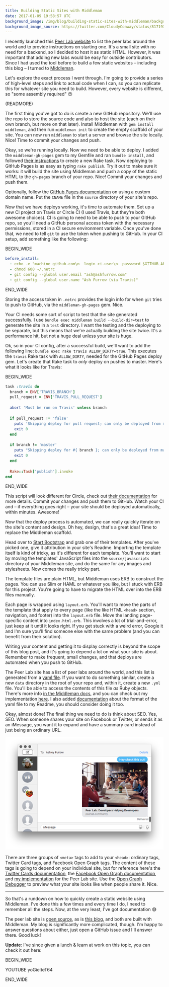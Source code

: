 ```yaml
---
title: Building Static Sites with Middleman
date: 2017-01-09 19:58:57 UTC
background_image: /img/blog/building-static-sites-with-middleman/background.jpg
background_image_source: https://twitter.com/CloudyConway/status/817193041161232385
---
```


I recently launched this [Peer Lab website](http://peerlab.community) to list the peer labs around the world and to provide instructions on starting one. It's a small site with no need for a backend, so I decided to host it as static HTML. However, it was important that adding new labs would be easy for outside contributors. Since I had used the tool before to build a few static websites – including this blog – I turned to [Middleman](https://middlemanapp.com).

Let's explore the exact process I went through. I'm going to provide a series of high-level steps and link to actual code when I can, so you can replicate this for whatever site you need to build. However, every website is different, so "some assembly required" 😉

(READMORE)

The first thing you've got to do is create a new GitHub repository. We'll use the repo to store the source code and also to host the site (each on their own branch, but more on that later). Install Middleman with `gem install middleman`, and then run `middleman init` to create the empty scaffold of your site. You can now run `middleman` to start a server and browse the site locally. Nice! Time to commit your changes and push.

Okay, so we're running locally. Now we need to be able to deploy. I added the `middleman-gh-pages` gem to my Gemfile and ran `bundle install`, and followed [their instructions](https://github.com/edgecase/middleman-gh-pages#installation) to create a new Rake task. Now deploying to GitHub Pages is as easy as typing `rake publish`. Try it out to make sure it works: it will build the site using Middleman and push a copy of the static HTML to the `gh-pages` branch of your repo. Nice! Commit your changes and push them.

Optionally, follow the [GitHub Pages documentation](https://help.github.com/articles/using-a-custom-domain-with-github-pages/) on using a custom domain name. Put the `CNAME` file in the `source` directory of your site's repo.

Now that we have deploys working, it's time to automate them. Set up a new CI project on Travis or Circle CI (I used Travis, but they're both awesome choices). CI is going to need to be able to push to your GitHub repo, so you'll need a GitHub personal access token with the necessary permissions, stored in a CI secure environment variable. Once you've done that, we need to tell `git` to use the token when pushing to GitHub. In your CI setup, add something like the following:

BEGIN_WIDE

```yaml
before_install:
  - echo -e "machine github.com\n  login ci-user\n  password $GITHUB_API_KEY" >> ~/.netrc
  - chmod 600 ~/.netrc
  - git config --global user.email "ash@ashfurrow.com"
  - git config --global user.name "Ash Furrow (via Travis)"
```

END_WIDE

Storing the access token in `.netrc` provides the login info for when `git` tries to push to GitHub, via the `middleman-gh-pages` gem. Nice. 

Your CI needs some sort of script to test that the site generated successfully. I use `bundle exec middleman build --build-dir=test` to generate the site in a `test` directory. I want the testing and the deploying to be separate, but this means that we're actually building the site twice. It's a performance hit, but not a huge deal unless your site is huge.

Ok, so in your CI config, after a successful build, we'll want to add the following line: `bundle exec rake travis ALLOW_DIRTY=true`. This executes the `travis` Rake task with `ALLOW_DIRTY`, needed for the GitHub Pages deploy gem. Let's create that Rake task to _only_ deploy on pushes to master. Here's what it looks like for Travis:

BEGIN_WIDE

```ruby
task :travis do
  branch = ENV['TRAVIS_BRANCH']
  pull_request = ENV['TRAVIS_PULL_REQUEST']

  abort 'Must be run on Travis' unless branch

  if pull_request != 'false'
    puts 'Skipping deploy for pull request; can only be deployed from master branch.'
    exit 0
  end

  if branch != 'master'
    puts "Skipping deploy for #{ branch }; can only be deployed from master branch."
    exit 0
  end

  Rake::Task['publish'].invoke
end
```

END_WIDE

This script will look different for Circle, check out [their documentation](https://circleci.com/docs/environment-variables/) for more details. Commit your changes and push them to GitHub. Watch your CI and – if everything goes right – your site should be deployed automatically, within minutes. Awesome!

Now that the deploy process is automated, we can really quickly iterate on the site's content and design. Oh hey, design, that's a great idea! Time to replace the Middleman scaffold. 

Head over to [Start Bootstrap](https://startbootstrap.com) and grab one of their templates. After you've picked one, give it attribution in your site's Readme. Importing the template itself is kind of tricky, as it's different for each template. You'll want to start by moving the templates' JavaScript files into the `source/javascripts` directory of your Middleman site, and do the same for any images and stylesheets. Now comes the really tricky part.

The template files are plain HTML, but Middleman uses ERB to construct the pages. You can use Slim or HAML or whatever you like, but I stuck with ERB for this project. You're going to have to migrate the HTML over into the ERB files manually.

Each page is wrapped using `layout.erb`. You'll want to move the parts of the template that apply to every page (like the like HTML `<head>` section, navigation, and footer) into the `layout.erb` file. Move the landing page-specific content into `index.html.erb`. This involves a lot of trial-and-error, just keep at it until it looks right. If you get stuck with a weird error, Google it and I'm sure you'll find someone else with the same problem (and you can benefit from their solution).

Writing your content and getting it to display correctly is beyond the scope of this blog post, and it's going to depend a lot on what your site is about. Remember to make frequent, small changes, and that deploys are automated when you push to GitHub.

The Peer Lab site has a list of peer labs around the world, and this list is generated from a [yaml file](https://github.com/ashfurrow/peerlab.community/blob/5792eebad29156ea56f60e7304fd29dba3dbe55a/data/events.yml). If you want to do something similar, create a new `data` directory in the root of your repo and, within it, create a new `.yml` file. You'll be able to access the contents of this file _as_ Ruby objects. There's more info [in the Middleman docs](https://middlemanapp.com/advanced/data_files/#toc), and you can check out my implementation [here](https://github.com/ashfurrow/peerlab.community/blob/5792eebad29156ea56f60e7304fd29dba3dbe55a/source/find.html.erb#L20-L56). I also added [documentation](https://github.com/ashfurrow/peerlab.community#adding-your-peer-lab) about the format of the yaml file to my Readme, you should consider doing it too.

Okay, almost done! The final thing we need to do is think about SEO. Yes, SEO. When someone shares your site on Facebook or Twitter, or sends it as an iMessage, you want it to expand and have a summary card instead of just being an ordinary URL. 

![iMessage expansion](/img/blog/building-static-sites-with-middleman/imessage.png)

There are three groups of `<meta>` tags to add to your `<head>`: ordinary tags, Twitter Card tags, and Facebook Open Graph tags. The content of these tags is going to depend on your individual site, but for reference here's the [Twitter Cards documentation](https://dev.twitter.com/cards/overview), the [Facebook Open Graph documentation](https://developers.facebook.com/docs/sharing/opengraph), and [my implementation](https://github.com/ashfurrow/peerlab.community/blob/5792eebad29156ea56f60e7304fd29dba3dbe55a/source/layouts/layout.erb#L8-L34) for the Peer Lab site. Use the [Open Graph Debugger](https://developers.facebook.com/tools/debug/) to preview what your site looks like when people share it. Nice.

---

So that's a rundown on how to quickly create a static website using Middleman. I've done this a few times and every time I do, I need to remember all the steps. Now, at the very least, I've got documentation 😅

The peer lab site is [open source](https://github.com/ashfurrow/peerlab.community), as is [this blog](https://github.com/ashfurrow/blog), and both are built with Middleman. My blog is significantly more complicated, though. I'm happy to answer questions about either, just open a GitHub issue and I'll answer there. Good luck!

**Update**: I've since given a lunch & learn at work on this topic, you can check it out here:

BEGIN_WIDE

YOUTUBE yoGielteT64

END_WIDE
